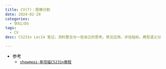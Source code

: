 ```yaml
---
title: CV(7)：图像分割
date: 2024-02-20
categories:
  - 学AI/DS
tags:
  - CV
desc: CS231n Lec14 笔记，资料整合与一些自己的思考。常见应用，评估指标，典型语义分割算法（FCN,SegNet,U-Net,PSPNet,DeepLab,RefineNet）等。

---
```


- 参考
    - <a href="https://www.showmeai.tech/article-detail/260">`showmeai-斯坦福CS231n教程`</a>

